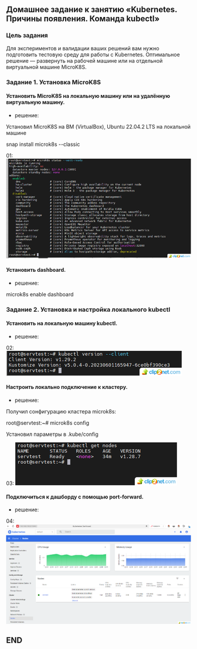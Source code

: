 ## Домашнее задание к занятию «Kubernetes. Причины появления. Команда kubectl»

### Цель задания
Для экспериментов и валидации ваших решений вам нужно подготовить тестовую среду для работы с Kubernetes. Оптимальное решение — развернуть на рабочей машине или на отдельной виртуальной машине MicroK8S.


### Задание 1. Установка MicroK8S
#### Установить MicroK8S на локальную машину или на удалённую виртуальную машину.
* решение:

Установил MicroK8S на ВМ (VirtualBox), Ubuntu 22.04.2 LTS на локальной машине
 
snap install microk8s --classic

01: ![01](img/01.png)

#### Установить dashboard.
* решение:

microk8s enable dashboard


### Задание 2. Установка и настройка локального kubectl

#### Установить на локальную машину kubectl.
* решение:

02: ![02](img/02.png)

#### Настроить локально подключение к кластеру.
* решение:

Получил сонфигурацию кластера microk8s:

root@servtest:~# microk8s config

Установил параметры в .kube/config

03: ![03](img/03.png)



#### Подключиться к дашборду с помощью port-forward.
* решение:

04: ![04](img/04.png)


## END